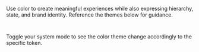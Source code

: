 Use color to create meaningful experiences while also expressing hierarchy, state, and brand identity. Reference the themes below for guidance. 

`  `  

Toggle your system mode to see the color theme change accordingly to the specific token. 

`  ` 
